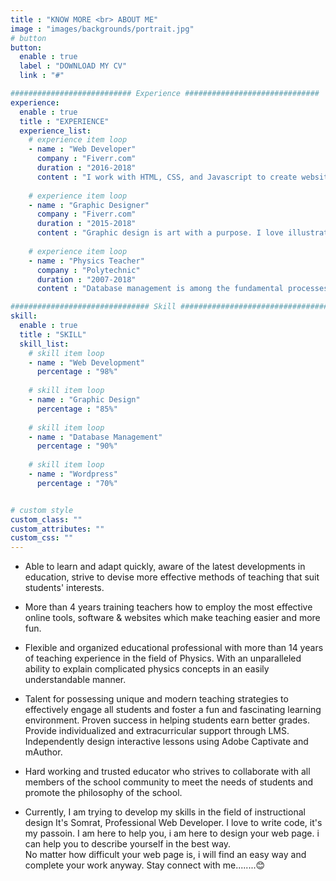 ```yaml
---
title : "KNOW MORE <br> ABOUT ME"
image : "images/backgrounds/portrait.jpg"
# button
button:
  enable : true
  label : "DOWNLOAD MY CV"
  link : "#"

########################### Experience ##############################
experience:
  enable : true
  title : "EXPERIENCE"
  experience_list:
    # experience item loop
    - name : "Web Developer"
      company : "Fiverr.com"
      duration : "2016-2018"
      content : "I work with HTML, CSS, and Javascript to create websites and web applications like Personal, Business, Blog, E-comerches etc."
      
    # experience item loop
    - name : "Graphic Designer"
      company : "Fiverr.com"
      duration : "2015-2018"
      content : "Graphic design is art with a purpose. I love illustration, so logo desing is my favorite work. But i can do many things with graphics."
      
    # experience item loop
    - name : "Physics Teacher"
      company : "Polytechnic"
      duration : "2007-2018"
      content : "Database management is among the fundamental processes in the software field of computing. I know MS Access very well."

############################### Skill #################################
skill:
  enable : true
  title : "SKILL"
  skill_list:
    # skill item loop
    - name : "Web Development"
      percentage : "98%"
      
    # skill item loop
    - name : "Graphic Design"
      percentage : "85%"
      
    # skill item loop
    - name : "Database Management"
      percentage : "90%"
      
    # skill item loop
    - name : "Wordpress"
      percentage : "70%"


# custom style
custom_class: "" 
custom_attributes: "" 
custom_css: ""
---
```

- Able to learn and adapt quickly, aware of the latest developments in education, strive to devise more effective methods of teaching that suit students' interests.

- More than 4 years training teachers how to employ the most effective online tools, software & websites which make teaching easier and more fun.

- Flexible and organized educational professional with more than 14 years of teaching experience in the field of Physics. With an unparalleled ability to explain complicated physics concepts in an easily understandable manner.

- Talent for possessing unique and modern teaching strategies to effectively engage all students and foster a fun and fascinating learning environment. Proven success in helping students earn better grades. Provide individualized and extracurricular support through LMS. Independently design interactive lessons using Adobe Captivate and mAuthor.

- Hard working and trusted educator who strives to collaborate with all members of the school community to meet the needs of students and promote the philosophy of the school.

- Currently, I am trying to develop my skills in the field of instructional design
It's Somrat, Professional Web Developer. I love to write code, it's my passoin. I am here to help you, i am here to design your web page. i can help you to describe yourself in the best way.<br>No matter how difficult your web page is, i will find an easy way and complete your work anyway. Stay connect with me........😊
